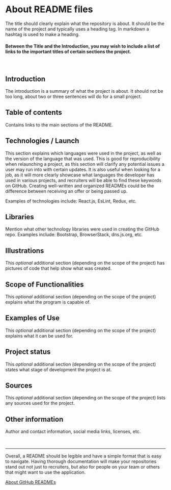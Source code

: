 # About README files

The title should clearly explain what the repository is about. It should be the name of the project and typically uses a heading tag. In markdown a hashtag is used to make a heading.

#### Between the Title and the Introduction, you may wish to include a list of links to the important titles of certain sections the project.

<br>

## Introduction

The introduction is a summary of what the project is about. It should not be too long, about two or three sentences will do for a small project.

##  Table of contents

Contains links to the main sections of the README.

## Technologies / Launch

This section explains which languages were used in the project, as well as the version of the language that was used. This is good for reproducibility when relaunching a project, as this section will clarify any potential issues a user may run into with certain updates. It is also useful when looking for a job, as it will more clearly showcase what languages the developer has used in various projects, and recruiters will be able to find these keywords on GitHub. Creating well-written and organized READMEs could be the difference between receiving an offer or being passed up.

Examples of technologies include:  React.js, EsLint, Redux, etc.

## Libraries

Mention what other technology libraries were used in creating the GitHub repo.  Examples include:  Bootstrap, BrowserStack, dns.js.org, etc.

## Illustrations 

This *optional* additional section (depending on the scope of the project) has pictures of code that help show what was created.

## Scope of Functionalities

This *optional* additional section (depending on the scope of the project) explains what the program is capable of.

## Examples of Use

This *optional* additional section (depending on the scope of the project) explains what it can be used for.

## Project status

This *optional* additional section (depending on the scope of the project) states what stage of development the project is at.

## Sources

This *optional* additional section (depending on the scope of the project) lists any sources used for the project.

## Other information
Author and contact information, social media links, licenses, etc. 

<br>

<hr>

Overall, a README should be legible and have a simple format that is easy to navigate. Having thorough documentation will make your repositories stand out not just to recruiters, but also for people on your team or others that might want to use the application.

[About GitHub READMEs](https://docs.github.com/en/repositories/managing-your-repositorys-settings-and-features/customizing-your-repository/about-readmes)
